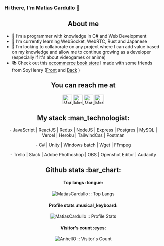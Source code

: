 ### Hi there, I'm Matias Cardullo 👋

<h2 align="center">About me</h2>

<!-- 🔭 I’m currently working on ... -->
- 🔭 I’m a programmer with knowledge in C# and Web Development
- 🌱 I’m currently learning WebSocket, WebRTC, Rust and Japanese
- 👯 I’m looking to collaborate on any project where I can add value based on my knowledge and allow me to continue growing as a developer (especially if it's about videogames or anime)
- 📚 Check out this <a href="https://e-knows.herokuapp.com">eccommerce book store</a> I made with some friends from SoyHenry (<a href="https://github.com/eknows-ecommerce/pf-front">Front</a> and <a href="https://github.com/eknows-ecommerce/pf-back">Back</a> )
<!-- 🤔 I’m looking for help with ... -->

<h2 align="center">You can reach me at</h2>

<p align="center">
  <a href="mailto:cardullo.matias.97@gmail.com">
    <img src="https://www.vectorlogo.zone/logos/gmail/gmail-tile.svg" alt="Matias Cardullo's Gmail" height="30" width="30">
  </a>

  <a href="https://www.linkedin.com/in/matiascardullo/">
    <img src="https://www.vectorlogo.zone/logos/linkedin/linkedin-icon.svg" alt="Matias Cardullo's LinkedIn Profile" height="30" width="30">
  </a>

  <a href="https://es.stackoverflow.com/users/89530/shadow">
    <img src="https://www.vectorlogo.zone/logos/stackoverflow/stackoverflow-icon.svg" alt="Matias Cardullo's Stack Overflow Profile" height="30" width="30">
  </a>

  <a href="https://gitlab.com/MatiasCardullo">
    <img src="https://www.vectorlogo.zone/logos/gitlab/gitlab-icon.svg" alt="Matias Cardullo's GitLab Profile" height="30" width="30">
  </a>
</p>

<h2 align="center">My stack :man_technologist:</h2>

<p align="center">- JavaScript | ReactJS | Redux | NodeJS | Express | Postgres | MySQL | Vercel | Heroku | TailwindCss | Postman</p>
<p align="center">- C# | Unity | Windows batch | Wget | FFmpeg</p>
<p align="center">- Trello | Slack | Adobe Phothoshop | OBS | Openshot Editor | Audacity</p>

<h2 align="center">Github stats :bar_chart:</h2>

<h4 align="center">Top langs :tongue:</h4>

<p align="center"><img src="https://github-readme-stats.vercel.app/api/top-langs/?username=MatiasCardullo&langs_count=10&theme=tokyonight&layout=compact" alt="MatiasCardullo :: Top Langs" /></p>

<h4 align="center">Profile stats :musical_keyboard:</h4>

<p align="center"><img src="https://github-readme-stats.vercel.app/api?username=MatiasCardullo&show_icons=true&theme=synthwave" alt="MatiasCardullo :: Profile Stats" /></p>
<!--
<p align="center"><img src="https://thumbs.gfycat.com/GoodnaturedFondGaur-size_restricted.gif" alt="Synthwave" height="300" width="500"></p>-->

<h4 align="center">Visitor's count :eyes:</h4>

<p align="center"><img src="https://profile-counter.glitch.me/{MatiasCardullo}/count.svg" alt="AnhellO :: Visitor's Count" /></p>

